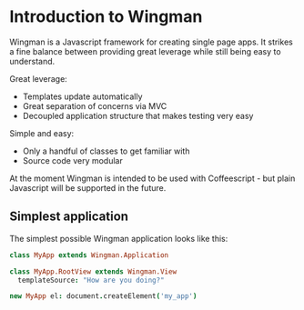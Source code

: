 # Introduction to Wingman

Wingman is a Javascript framework for creating single page apps. It strikes a fine balance between providing great leverage while still being easy to understand.

Great leverage:

* Templates update automatically
* Great separation of concerns via MVC
* Decoupled application structure that makes testing very easy

Simple and easy:

* Only a handful of classes to get familiar with
* Source code very modular

At the moment Wingman is intended to be used with Coffeescript - but plain Javascript will be supported in the future.

## Simplest application

The simplest possible Wingman application looks like this:

```coffeescript
class MyApp extends Wingman.Application

class MyApp.RootView extends Wingman.View
  templateSource: "How are you doing?"

new MyApp el: document.createElement('my_app')
```
